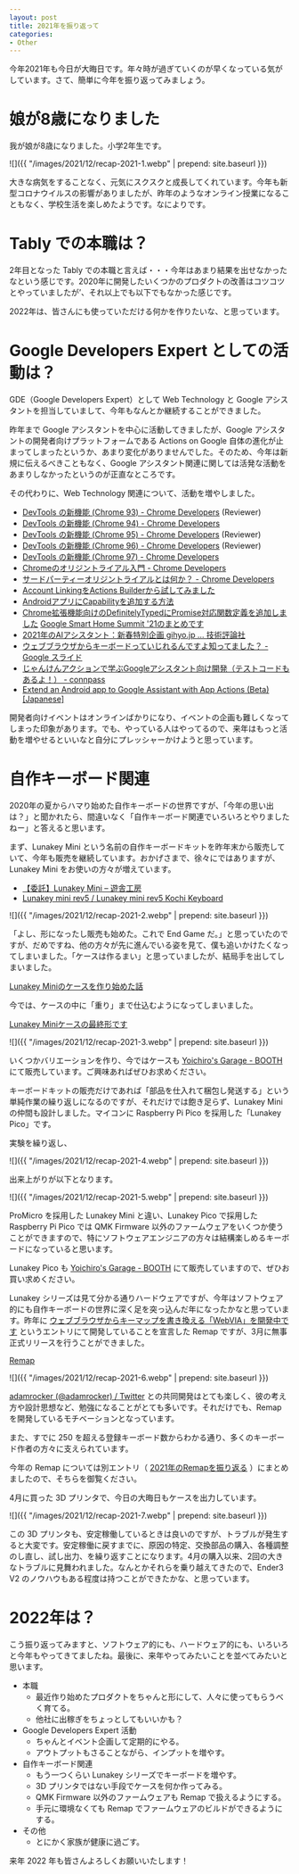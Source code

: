 ```yaml
---
layout: post
title: 2021年を振り返って
categories:
- Other
---
```


今年2021年も今日が大晦日です。年々時が過ぎていくのが早くなっている気がしています。さて、簡単に今年を振り返ってみましょう。

# 娘が8歳になりました


我が娘が8歳になりました。小学2年生です。


![]({{ "/images/2021/12/recap-2021-1.webp" | prepend: site.baseurl }})


大きな病気をすることなく、元気にスクスクと成長してくれています。今年も新型コロナウイルスの影響がありましたが、昨年のようなオンライン授業になることもなく、学校生活を楽しめたようです。なによりです。

# Tably での本職は？


2年目となった Tably での本職と言えば・・・今年はあまり結果を出せなかったなという感じです。2020年に開発したいくつかのプロダクトの改善はコツコツとやっていましたが’、それ以上でも以下でもなかった感じです。

2022年は、皆さんにも使っていただける何かを作りたいな、と思っています。

# Google Developers Expert としての活動は？


GDE（Google Developers Expert）として Web Technology と Google アシスタントを担当していまして、今年もなんとか継続することができました。

昨年まで Google アシスタントを中心に活動してきましたが、Google アシスタントの開発者向けプラットフォームである Actions on Google 自体の進化が止まってしまったというか、あまり変化がありませんでした。そのため、今年は新規に伝えるべきこともなく、Google アシスタント関連に関しては活発な活動をあまりしなかったというのが正直なところです。

その代わりに、Web Technology 関連について、活動を増やしました。

* [DevTools の新機能 (Chrome 93) - Chrome Developers](https://developer.chrome.com/ja/blog/new-in-devtools-93/) (Reviewer)
* [DevTools の新機能 (Chrome 94) - Chrome Developers](https://developer.chrome.com/ja/blog/new-in-devtools-94/) 
* [DevTools の新機能 (Chrome 95) - Chrome Developers](https://developer.chrome.com/ja/blog/new-in-devtools-95/) (Reviewer)
* [DevTools の新機能 (Chrome 96) - Chrome Developers](https://developer.chrome.com/ja/blog/new-in-devtools-96/) (Reviewer)
* [DevTools の新機能 (Chrome 97) - Chrome Developers](https://developer.chrome.com/ja/blog/new-in-devtools-97/)
* [Chromeのオリジントライアル入門 - Chrome Developers](https://developer.chrome.com/ja/blog/origin-trials/)
* [サードパーティーオリジントライアルとは何か？ - Chrome Developers](https://developer.chrome.com/ja/blog/third-party-origin-trials/)
* [Account LinkingをActions Builderから試してみました](https://www.eisbahn.jp/yoichiro/2021/03/try_account_linking.html)
* [AndroidアプリにCapabilityを追加する方法](https://www.eisbahn.jp/yoichiro/2021/05/add_capabilities.html)
* [Chrome拡張機能向けのDefinitelyTypedにPromise対応関数定義を追加しました](https://www.eisbahn.jp/yoichiro/2021/05/types_chrome_promise.html)
[Google Smart Home Summit '21のまとめです](https://www.eisbahn.jp/yoichiro/2021/10/smart_home_summit_2021.html)
* [2021年のAIアシスタント：新春特別企画 gihyo.jp … 技術評論社](https://gihyo.jp/dev/column/newyear/2021/ai-assistant-prospect)
* [ウェブブラウザからキーボードっていじれるんですよ知ってました？ - Google スライド](https://docs.google.com/presentation/d/11f955dzKbaug0tbyhTuZyL9b2SFNIu9UedM6F8X6Ays/edit?resourcekey=0-By2hhwjdMWJum0vftTtsZA#slide=id.g5e020acf10_2_0)
* [じゃんけんアクションで学ぶGoogleアシスタント向け開発（テストコードもあるよ！） - connpass](https://aogdevsja.connpass.com/event/208383/)
* [Extend an Android app to Google Assistant with App Actions (Beta) [Japanese]](https://aogdevs.jp/codelabs/appactions-beta_ja/?index=codelabs%2F#0)

開発者向けイベントはオンラインばかりになり、イベントの企画も難しくなってしまった印象があります。でも、やっている人はやってるので、来年はもっと活動を増やせるといいなと自分にプレッシャーかけようと思っています。

# 自作キーボード関連


2020年の夏からハマり始めた自作キーボードの世界ですが、「今年の思い出は？」と聞かれたら、間違いなく「自作キーボード関連でいろいろとやりましたねー」と答えると思います。

まず、Lunakey Mini という名前の自作キーボードキットを昨年末から販売していて、今年も販売を継続しています。おかげさまで、徐々にではありますが、Lunakey Mini をお使いの方々が増えています。

* [【委託】Lunakey Mini – 遊舎工房](https://shop.yushakobo.jp/collections/keyboard/products/consign_lunakey-mini)
* [Lunakey mini rev5 / Lunakey mini rev5 Kochi Keyboard](https://kochikeyboard.stores.jp/items/605ab0a6baeb3a0ff29252a2)


![]({{ "/images/2021/12/recap-2021-2.webp" | prepend: site.baseurl }})


「よし、形になったし販売も始めた。これで End Game だ。」と思っていたのですが、だめですね、他の方々が先に進んでいる姿を見て、僕も追いかけたくなってしまいました。「ケースは作るまい」と思っていましたが、結局手を出してしまいました。

[Lunakey Miniのケースを作り始めた話](https://www.eisbahn.jp/yoichiro/2021/04/lunakey_mini_case.html)

今では、ケースの中に「重り」まで仕込むようになってしまいました。

[Lunakey Miniケースの最終形です](https://www.eisbahn.jp/yoichiro/2021/10/lunakey_mini_box_case.html)


![]({{ "/images/2021/12/recap-2021-3.webp" | prepend: site.baseurl }})


いくつかバリエーションを作り、今ではケースも [Yoichiro's Garage - BOOTH](https://yoichiro.booth.pm/) にて販売しています。ご興味あればぜひお求めください。

キーボードキットの販売だけであれば「部品を仕入れて梱包し発送する」という単純作業の繰り返しになるのですが、それだけでは飽き足らず、Lunakey Mini の仲間も設計しました。マイコンに Raspberry Pi Pico を採用した「Lunakey Pico」です。

実験を繰り返し、


![]({{ "/images/2021/12/recap-2021-4.webp" | prepend: site.baseurl }})


出来上がりが以下となります。


![]({{ "/images/2021/12/recap-2021-5.webp" | prepend: site.baseurl }})


ProMicro を採用した Lunakey Mini と違い、Lunakey Pico で採用した Raspberry Pi Pico では QMK Firmware 以外のファームウェアをいくつか使うことができますので、特にソフトウェアエンジニアの方々は結構楽しめるキーボードになっていると思います。

Lunakey Pico も  [Yoichiro's Garage - BOOTH](https://yoichiro.booth.pm/) にて販売していますので、ぜひお買い求めください。

Lunakey シリーズは見て分かる通りハードウェアですが、今年はソフトウェア的にも自作キーボードの世界に深く足を突っ込んだ年になったかなと思っています。昨年に [ウェブブラウザからキーマップを書き換える「WebVIA」を開発中です](https://www.eisbahn.jp/yoichiro/2020/12/webvia.html) というエントリにて開発していることを宣言した Remap ですが、3月に無事正式リリースを行うことができました。

[Remap](https://remap-keys.app/)


![]({{ "/images/2021/12/recap-2021-6.webp" | prepend: site.baseurl }})


[adamrocker (@adamrocker) / Twitter](https://twitter.com/adamrocker) との共同開発はとても楽しく、彼の考え方や設計思想など、勉強になることがとても多いです。それだけでも、Remap を開発しているモチベーションとなっています。

また、すでに 250 を超える登録キーボード数からわかる通り、多くのキーボード作者の方々に支えられています。

今年の Remap については別エントリ（ [2021年のRemapを振り返る](https://www.eisbahn.jp/yoichiro/2021/12/remap_2021.html) ）にまとめましたので、そちらを御覧ください。

4月に買った 3D プリンタで、今日の大晦日もケースを出力しています。


![]({{ "/images/2021/12/recap-2021-7.webp" | prepend: site.baseurl }})


この 3D プリンタも、安定稼働しているときは良いのですが、トラブルが発生すると大変です。安定稼働に戻すまでに、原因の特定、交換部品の購入、各種調整のし直し、試し出力、を繰り返すことになります。4月の購入以来、2回の大きなトラブルに見舞われました。なんとかそれらを乗り越えてきたので、Ender3 V2 のノウハウもある程度は持つことができたかな、と思っています。

# 2022年は？


こう振り返ってみますと、ソフトウェア的にも、ハードウェア的にも、いろいろと今年もやってきてましたね。最後に、来年やってみたいことを並べてみたいと思います。

* 本職
  * 最近作り始めたプロダクトをちゃんと形にして、人々に使ってもらうべく育てる。
  * 他社に出稼ぎをちょっとしてもいいかも？
* Google Developers Expert 活動
  * ちゃんとイベント企画して定期的にやる。
  * アウトプットもさることながら、インプットを増やす。
* 自作キーボード関連
  * もう一つくらい Lunakey シリーズでキーボードを増やす。
  * 3D プリンタではない手段でケースを何か作ってみる。
  * QMK Firmware 以外のファームウェアも Remap で扱えるようにする。
  * 手元に環境なくても Remap でファームウェアのビルドができるようにする。
* その他
  * とにかく家族が健康に過ごす。

来年 2022 年も皆さんよろしくお願いいたします！

